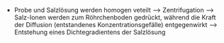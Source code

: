 - Probe und Salzlösung werden homogen veteilt --> Zentrifugation --> Salz-Ionen werden zum Röhrchenboden gedrückt, während die Kraft der Diffusion (entstandenes Konzentrationsgefälle) entgegenwirkt --> Entstehung eines Dichtegradientens der Salzlösung
